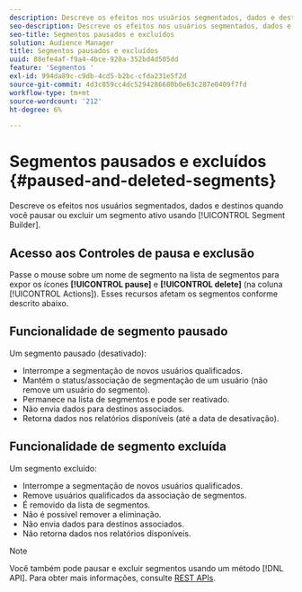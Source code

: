 ```yaml
---
description: Descreve os efeitos nos usuários segmentados, dados e destinos quando você pausar ou excluir um segmento ativo usando o Construtor de segmentos.
seo-description: Descreve os efeitos nos usuários segmentados, dados e destinos quando você pausar ou excluir um segmento ativo usando o Construtor de segmentos.
seo-title: Segmentos pausados e excluídos
solution: Audience Manager
title: Segmentos pausados e excluídos
uuid: 88efe4af-f9a4-4bce-920a-352bd4d505dd
feature: 'Segmentos '
exl-id: 994da89c-c9db-4cd5-b2bc-cfda231e5f2d
source-git-commit: 4d3c859cc4dc5294286680b0e63c287e0409f7fd
workflow-type: tm+mt
source-wordcount: '212'
ht-degree: 6%

---
```


# Segmentos pausados e excluídos {#paused-and-deleted-segments}

Descreve os efeitos nos usuários segmentados, dados e destinos quando você pausar ou excluir um segmento ativo usando [!UICONTROL Segment Builder].

## Acesso aos Controles de pausa e exclusão

Passe o mouse sobre um nome de segmento na lista de segmentos para expor os ícones **[!UICONTROL pause]** e **[!UICONTROL delete]** (na coluna [!UICONTROL Actions]). Esses recursos afetam os segmentos conforme descrito abaixo.

## Funcionalidade de segmento pausado

Um segmento pausado (desativado):

* Interrompe a segmentação de novos usuários qualificados.
* Mantém o status/associação de segmentação de um usuário (não remove um usuário do segmento).
* Permanece na lista de segmentos e pode ser reativado.
* Não envia dados para destinos associados.
* Retorna dados nos relatórios disponíveis (até a data de desativação).

## Funcionalidade de segmento excluída

Um segmento excluído:

* Interrompe a segmentação de novos usuários qualificados.
* Remove usuários qualificados da associação de segmentos.
* É removido da lista de segmentos.
* Não é possível remover a eliminação.
* Não envia dados para destinos associados.
* Não retorna dados nos relatórios disponíveis.

>[!NOTE]
>
>Você também pode pausar e excluir segmentos usando um método [!DNL API]. Para obter mais informações, consulte [REST APIs](../../api/rest-api-main/rest-api-main.md).
